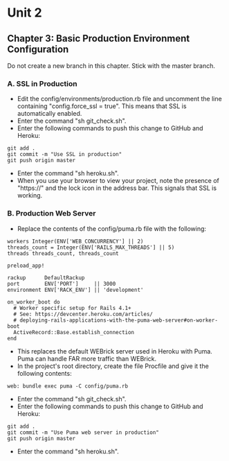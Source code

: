 # Unit 2
## Chapter 3: Basic Production Environment Configuration

Do not create a new branch in this chapter.  Stick with the master branch.

### A. SSL in Production

*  Edit the config/environments/production.rb file and uncomment the line containing "config.force_ssl = true".
This means that SSL is automatically enabled.
* Enter the command "sh git_check.sh".
*  Enter the following commands to push this change to GitHub and Heroku:
```
git add .
git commit -m "Use SSL in production"
git push origin master
```
* Enter the command "sh heroku.sh".
* When you use your browser to view your project, note the presence of "https://" and the lock icon in the address bar.
This signals that SSL is working.

### B. Production Web Server

* Replace the contents of the config/puma.rb file with the following:

```
workers Integer(ENV['WEB_CONCURRENCY'] || 2)
threads_count = Integer(ENV['RAILS_MAX_THREADS'] || 5)
threads threads_count, threads_count

preload_app!

rackup      DefaultRackup
port        ENV['PORT']     || 3000
environment ENV['RACK_ENV'] || 'development'

on_worker_boot do
  # Worker specific setup for Rails 4.1+
  # See: https://devcenter.heroku.com/articles/
  # deploying-rails-applications-with-the-puma-web-server#on-worker-boot
  ActiveRecord::Base.establish_connection
end
```
* This replaces the default WEBrick server used in Heroku with Puma.  Puma can handle FAR more traffic than WEBrick.
* In the project's root directory, create the file Procfile and give it the following contents:
```
web: bundle exec puma -C config/puma.rb
```
* Enter the command "sh git_check.sh".
*  Enter the following commands to push this change to GitHub and Heroku:
```
git add .
git commit -m "Use Puma web server in production"
git push origin master
```
* Enter the command "sh heroku.sh".
